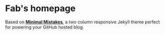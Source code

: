 # Fab's homepage

Based on **[Minimal Mistakes](http://mmistakes.github.io/minimal-mistakes)**, a two column responsive Jekyll theme perfect for powering your GitHub hosted blog. 

